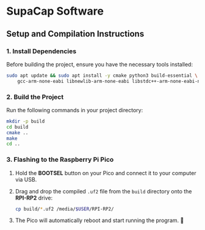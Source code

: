 # SupaCap Software

## Setup and Compilation Instructions

### 1. Install Dependencies  
Before building the project, ensure you have the necessary tools installed:  

```bash
sudo apt update && sudo apt install -y cmake python3 build-essential \
    gcc-arm-none-eabi libnewlib-arm-none-eabi libstdc++-arm-none-eabi-newlib
```

### 2. Build the Project  
Run the following commands in your project directory:  

```bash
mkdir -p build
cd build
cmake ..
make
cd ..
```

### 3. Flashing to the Raspberry Pi Pico  
1. Hold the **BOOTSEL** button on your Pico and connect it to your computer via USB.  
2. Drag and drop the compiled `.uf2` file from the `build` directory onto the **RPI-RP2** drive:  

   ```bash
   cp build/*.uf2 /media/$USER/RPI-RP2/
   ```

3. The Pico will automatically reboot and start running the program. 🚀  
